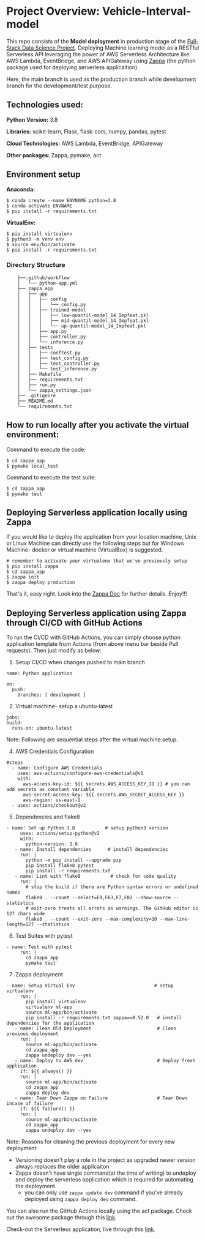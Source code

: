 # Project Overview: Vehicle-Interval-model

This repo consists of the **Model deployment** in production stage of the [Full-Stack Data Science Project][link]. Deploying  Machine learning model as a RESTful Serverless API leveraging the power of AWS Serverless Architecture like AWS Lambda, EventBridge, and AWS APIGateway using [Zappa][zappa_link] (the python package used for deploying serverless applicaition).

Here, the main branch is used as the production branch while development branch for the development/test purpose.

[link]:https://github.com/Mattobad/Full-Stack-Data-Science

## Technologies used:
**Python Version:** 3.8

**Libraries:** scikit-learn, Flask, flask-cors, numpy, pandas, pytest

**Cloud Technologies:** AWS Lambda, EventBridge, APIGateway

**Other packages:** Zappa, pymake, act

## Environment setup

**Anaconda:** 
```
$ conda create --name ENVNAME python=3.8
$ conda activate ENVNAME
$ pip install -r requirements.txt
```
**VirtualEnv:**
```
$ pip install virtualenv
$ python3 -m venv env
$ source env/bin/activate
$ pip install -r requirements.txt
```

### Directory Structure
  ``` .
      ├──.github/workflow
      │   └── python-app.yml  
      ├── zappa_app
      │   ├── app   
      │   │   ├── config
      │   │   │   └── config.py
      │   │   ├── trained-model
      │   │   │   ├── low-quantil-model_14_Impfeat.pkl
      │   │   │   ├── mid-quantil-model_14_Impfeat.pkl
      │   │   │   └── up-quantil-model_14_Impfeat.pkl
      │   │   ├── app.py
      │   │   ├── controller.py
      │   │   └── inference.py
      │   ├── tests
      │   │   ├── conftest.py
      │   │   ├── test_config.py
      │   │   ├── test_controller.py
      │   │   └── test_inference.py
      │   ├── Makefile
      │   ├── requirements.txt
      │   ├── run.py
      │   └── zappa_settings.json
      ├── .gitignore
      ├── README.md  
      └── requirements.txt
 ```

## How to run locally after you activate the virtual environment:

Command to execute the code:
```
$ cd zappa_app
$ pymake local_test
```
Command to execute the test suite:
```
$ cd zappa_app
$ pymake test
```

## Deploying Serverless application locally using Zappa
If you would like to deploy the application from your location machine, Unix or Linux Machine can directly use the following steps but for Windows Machine- docker or virtual machine (VirtualBox) is suggested.

```
# remember to activate your virtualenv that we've previously setup
$ pip install zappa
$ cd zappa_app
$ zappa init   
$ zappa deploy production

```

That's it, easy right. Look into the [Zappa Doc][zappa_link] for further details. Enjoy!!!


## Deploying Serverless application using Zappa through CI/CD with GitHub Actions
To run the CI/CD with GitHub Actions, you can simply choose python application template from Actions (from above menu bar beside Pull requests). Then just modify as below:

1. Setup CI/CD when changes pushed to main branch
  ```
  name: Python application

  on:
    push:
      branches: [ development ]
  ```
2. Virtual machine- setup a ubuntu-latest
  ```
  jobs:
  build:
    runs-on: ubuntu-latest
  ```
 Note: Following are sequential steps after the virtual machine setup.
 
4. AWS Credentials Configuration
  ```
  #steps
    - name: Configure AWS Credentials
      uses: aws-actions/configure-aws-credentials@v1
      with:
        aws-access-key-id: ${{ secrets.AWS_ACCESS_KEY_ID }} # you can add secrets as constant variable
        aws-secret-access-key: ${{ secrets.AWS_SECRET_ACCESS_KEY }}
        aws-region: us-east-1
    - uses: actions/checkout@v2
  ```
 5. Dependencies and flake8 
 ```
 - name: Set up Python 3.8           # setup python3 version
      uses: actions/setup-python@v2
      with:
        python-version: 3.8
    - name: Install dependencies      # install dependencies
      run: |
        python -m pip install --upgrade pip
        pip install flake8 pytest
        pip install -r requirements.txt
    - name: Lint with flake8           # check for code quality
      run: |
        # stop the build if there are Python syntax errors or undefined names
        flake8 . --count --select=E9,F63,F7,F82 --show-source --statistics
        # exit-zero treats all errors as warnings. The GitHub editor is 127 chars wide
        flake8 . --count --exit-zero --max-complexity=10 --max-line-length=127 --statistics
 ```
 
 6. Test Suites with pytest
 ```
 - name: Test with pytest
      run: |
        cd zappa_app
        pymake test
 ```
 
 7. Zappa deployment
 ```
 - name: Setup Virtual Env                             # setup virtualenv 
      run: |
        pip install virtualenv
        virtualenv ml-app
        source ml-app/bin/activate
        pip install -r requirements.txt zappa==0.52.0   # install dependencies for the application
    - name: Clean Old Deployment                        # Clean previous deployment
      run: |
        source ml-app/bin/activate
        cd zappa_app
        zappa undeploy dev --yes
    - name: Deploy to AWS dev                           # Deploy fresh application
      if: ${{ always() }}
      run: |
        source ml-app/bin/activate
        cd zappa_app
        zappa deploy dev
    - name: Tear Down Zappa on Failure                  # Tear Down incase of failure
      if: ${{ failure() }}
      run: |
        source ml-app/bin/activate
        cd zappa_app
        zappa undeploy dev --yes
 ```
 
 Note: Reasons for cleaning the previous deployment for every new deployment:
- Versioning doesn't play a role in the project as upgraded newer version always replaces the older applicaiton
- Zappa doesn't have single command(at the time of writing) to undeploy and deploy the serverless application which is required for automating the deployment.
  - you can only use `zappa update dev` command if you've already deployed using `zappa deploy dev` command.

You can also run the GitHub Actions locally using the act package. Check out the awesome package through this [link][act_package]. 


Check-out the Serverless application, live through this [link][project].

[zappa_link]: https://pypi.org/project/zappa/
[act_package]: https://github.com/nektos/act
[project]: https://bit.ly/vehicle_prj_live



      
